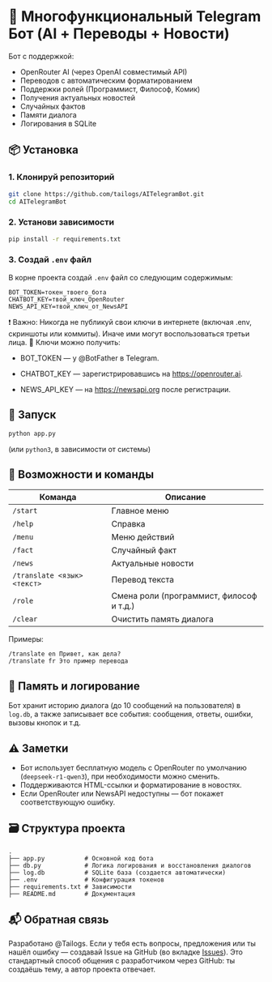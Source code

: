 # 🤖 Многофункциональный Telegram Бот (AI + Переводы + Новости)

Бот с поддержкой:
- OpenRouter AI (через OpenAI совместимый API)
- Переводов с автоматическим форматированием
- Поддержки ролей (Программист, Философ, Комик)
- Получения актуальных новостей
- Случайных фактов
- Памяти диалога
- Логирования в SQLite

## 📦 Установка

### 1. Клонируй репозиторий
```bash
git clone https://github.com/tailogs/AITelegramBot.git
cd AITelegramBot
````

### 2. Установи зависимости

```bash
pip install -r requirements.txt
```

### 3. Создай `.env` файл

В корне проекта создай `.env` файл со следующим содержимым:

```
BOT_TOKEN=токен_твоего_бота
CHATBOT_KEY=твой_ключ_OpenRouter
NEWS_API_KEY=твой_ключ_от_NewsAPI
```

❗ Важно: Никогда не публикуй свои ключи в интернете (включая .env, скриншоты или коммиты). Иначе ими могут воспользоваться третьи лица.
🔑 Ключи можно получить:

+ BOT_TOKEN — у @BotFather в Telegram.

+ CHATBOT_KEY — зарегистрировавшись на https://openrouter.ai.

+ NEWS_API_KEY — на https://newsapi.org после регистрации.

## 🚀 Запуск

```bash
python app.py
```

(или `python3`, в зависимости от системы)

## 🔧 Возможности и команды

| Команда                     | Описание                                 |
| --------------------------- | ---------------------------------------- |
| `/start`                    | Главное меню                             |
| `/help`                     | Справка                                  |
| `/menu`                     | Меню действий                            |
| `/fact`                     | Случайный факт                           |
| `/news`                     | Актуальные новости                       |
| `/translate <язык> <текст>` | Перевод текста                           |
| `/role`                     | Смена роли (программист, философ и т.д.) |
| `/clear`                    | Очистить память диалога                  |

Примеры:

```
/translate en Привет, как дела?
/translate fr Это пример перевода
```

## 🧠 Память и логирование

Бот хранит историю диалога (до 10 сообщений на пользователя) в `log.db`, а также записывает все события: сообщения, ответы, ошибки, вызовы кнопок и т.д.

## ⚠️ Заметки

* Бот использует бесплатную модель с OpenRouter по умолчанию (`deepseek-r1-qwen3`), при необходимости можно сменить.
* Поддерживаются HTML-ссылки и форматирование в новостях.
* Если OpenRouter или NewsAPI недоступны — бот покажет соответствующую ошибку.

## 🗃️ Структура проекта

```
.
├── app.py           # Основной код бота
├── db.py            # Логика логирования и восстановления диалогов
├── log.db           # SQLite база (создается автоматически)
├── .env             # Конфигурация токенов
├── requirements.txt # Зависимости
├── README.md        # Документация
```

## 📬 Обратная связь

Разработано @Tailogs. 
Если у тебя есть вопросы, предложения или ты нашёл ошибку — создавай Issue на GitHub (во вкладке [Issues](https://github.com/tailogs/AITelegramBot/issues)). Это стандартный способ общения с разработчиком через GitHub: ты создаёшь тему, а автор проекта отвечает.
